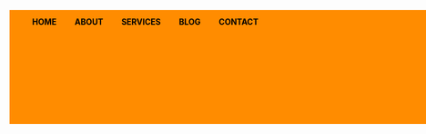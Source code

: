 <!DOCTYPE html>
<html lang="en">
<head>
    <meta charset="UTF-8">
    <meta name="viewport" content="width=device-width, initial-scale=1.0">
    <title>menu</title>
    <style>
        *{
    margin:0;
    padding:0;
}
ul,ol{list-style-type:none;}
.menu{
    width:800px;
    height:200px;
    background-color:darkorange;
    margin:auto;
}
.menu ul li{
    float: left;
    position: relative;
}
.menu ul li a{
    color:black;
    display:block;
    font-size:14px;
    font-weight:bold;
    text-decoration:none;
    padding:12px 16px;
    text-transform:uppercase;   
}
.menu ul li a:hover{
    background-color:palevioletred;
}
/* create dropdown list */
.menu ul li ul{
    background-color:darkolivegreen;
    border-radius: 0px 5px 5px 5px;
    display: none;
    position: absolute;
    width:140px;
}
.menu ul li:hover ul{
    display:block;
}
.menu ul li ul li{
    width:100%;
   
}
.menu ul li ul a{
    color:white;
    border-radius:10px;
    font: 1em sans-serif;
    font-size:12px;
    padding-top:10px;    
}
    </style>
</head>
<body>
    <div class="menu">
        <ul>
            <li><a href="#">home</a></li>
            <li><a href="#">about</a></li>
            <li><a href="#">services</a>
                <ul>
                    <li><a href="#">data</a></li>
                    <li><a href="#">design</a></li>
                    <li><a href="#">economics</a></li>
                    <li><a href="#">management</a></li>
                    <li><a href="#">knowledge</a></li>
                </ul>    
            </li>
            <li><a href="#">blog</a></li>
            <li><a href="#">contact</a></li>
        </ul>
    </div>
</body>
</html>
